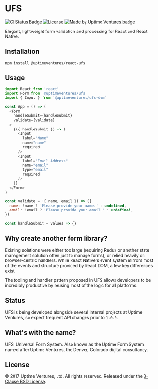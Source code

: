# UFS

[![CI Status
Badge](https://travis-ci.org/uptimeventures/ufs.svg?branch=master)](https://travis-ci.org/uptimeventures/ufs)
[![License](https://img.shields.io/badge/License-BSD%203--Clause-blue.svg)](https://opensource.org/licenses/BSD-3-Clause)
[![Made by Uptime Ventures
badge](https://img.shields.io/badge/made_by-Uptime_Ventures-fcb040.svg)](https://www.uptime.ventures)

Elegant, lightweight form validation and processing for React and React Native.

## Installation

`npm install @uptimeventures/react-ufs`

## Usage

```javascript
import React from 'react'
import Form from '@uptimeventures/ufs'
import { Input } from '@uptimeventures/ufs-dom'

const App = () => (
  <Form
    handleSubmit={handleSubmit}
    validate={validate}
  >
    {({ handleSubmit }) => (
      <Input
        label="Name"
        name="name"
        required
      />
      <Input
        label="Email Address"
        name="email"
        type="email"
        required
      />
    )}
  </Form>
)

const validate = ({ name, email }) => ({
  name: !name ? 'Please provide your name.' : undefined,
  email: !email ? 'Please provide your email.' : undefined,
})

const handleSubmit = values => {}
```

## Why create another form library?

Existing solutions were either too large (requiring Redux or another state
management solution often just to manage forms), or relied heavily on
browser-centric handlers. While React Native's event system mirrors most of the
events and structure provided by React DOM, a few key differences exist.

The tooling and handler pattern proposed in UFS allows developers to be
incredibly productive by reusing most of the logic for all platforms.

## Status

UFS is being developed alongside several internal projects at Uptime
Ventures, so expect frequent API changes prior to `1.0.0`.

## What's with the name?

UFS: Universal Form System. Also known as the Uptime Form System, named after
Uptime Ventures, the Denver, Colorado digital consultancy.

## License

&copy; 2017 Uptime Ventures, Ltd. All rights reserved. Released under the
[3-Clause BSD License](LICENSE.md).
